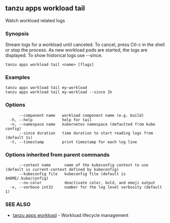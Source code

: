 ## tanzu apps workload tail

Watch workload related logs

### Synopsis

Stream logs for a workload until canceled. To cancel, press Ctl-c in
the shell or stop the process. As new workload pods are started, the logs
are displayed. To show historical logs use --since.

```
tanzu apps workload tail <name> [flags]
```

### Examples

```
tanzu apps workload tail my-workload
tanzu apps workload tail my-workload --since 1h
```

### Options

```
      --component name   workload component name (e.g. build)
  -h, --help             help for tail
  -n, --namespace name   kubernetes namespace (defaulted from kube config)
      --since duration   time duration to start reading logs from (default 1s)
  -t, --timestamp        print timestamp for each log line
```

### Options inherited from parent commands

```
      --context name      name of the kubeconfig context to use (default is current-context defined by kubeconfig)
      --kubeconfig file   kubeconfig file (default is $HOME/.kube/config)
      --no-color          deactivate color, bold, and emoji output
  -v, --verbose int32     number for the log level verbosity (default 1)
```

### SEE ALSO

* [tanzu apps workload](tanzu_apps_workload.md)	 - Workload lifecycle management

